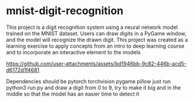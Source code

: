 # mnist-digit-recognition
This project is a digit recognition system using a neural network model trained on the MNIST dataset. Users can draw digits in a PyGame window, and the model will recognize the drawn digit. This project was created as a learning exercise to apply concepts from an intro to deep learning course and to incorporate an interactive element to the models


https://github.com/user-attachments/assets/bd1946bb-9c82-446b-acd5-d6172d1f4681


Dependencies should be pytorch torchvision pygame pillow just run python3 run.py and draw a digit from 0 to 9, try to make it big and in the middle so that the model has an easier time to detect it

